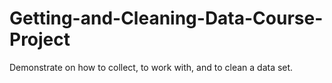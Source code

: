 # Getting-and-Cleaning-Data-Course-Project
Demonstrate on how to collect, to work with, and to clean a data set.
